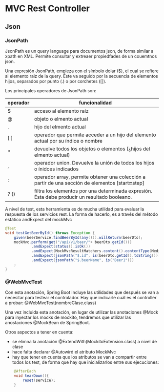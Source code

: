 # MVC Rest Controller

## Json

### JsonPath

JsonPath es un query language para documentos json, de forma similar a xpath en XML. Permite consultar y extreaer propiedfades de un couemtnos json.

Una expresión JsonPath, empieza con el símbolo dolar ($), el cual se refiere al elemento raiz de la query. Éste va seguido por la secuencia de elementos hijos, separados por punto (.) o por corchetes ([]).

Los principales operadores de JsonPath son:

|operador|funcionalidad|
|--------|-------------|
|$ | acceso al elemento raíz |
|@ | objeto o elmento actual |
|. | hijo del elmento actual |
|[ ] | operador que permite acceder a un hijo del elemento actual por su índice o nombre |
|* | devuelve todos los objetos o elementos (¿hijos del elmento actual) |
|, | operador union. Devuelve la unión de todos los hijos o ínidces indicados |
|: | operador array, permite obtener una colección a partir de una sección de elementos  [start:end:step] |
|? (<expresion>)| filtra los elementos por una determinada expresión. Ésta debe producir un resultado booleano.

A nivel de test, esta herramienta es de mucha utilidad para evaluar la respuesta de los servicios rest. La forma de hacerlo, es a través del método estático andExpect del mockMvc

```java
@Test
void testGetBeerById() throws Exception {
    given(beerService.findBeerById(any())).willReturn(beerDto);
    mockMvc.perform(get("/api/v1/beer/"+ beerDto.getId()))
            .andExpect(status().isOk())
            .andExpect(MockMvcResultMatchers.content().contentType(MediaType.APPLICATION_JSON_UTF8))
            .andExpect(jsonPath("$.id", is(beerDto.getId().toString())))
            .andExpect(jsonPath("$.beerName", is("Beer1")))
    ;
}
```

### @WebMvcTest

Con esta anotación, Spring Boot incluye  las utilidades que después se van a necesitar para testear el controlador. Hay que indicarle cuál es el controller a probar: @WebMvcTest(nombreClase.class)

Una vez incluida esta anotación, en lugar de utilizar las anotaciones @Mock para inyectar los mocks de mockito, tendremos que utilizar las anostaciones @MockBean de SpringBoot. 

Otros aspectos a tener en cuenta:

* se elimna la anotación @ExtendWith(MockitoExtension.class) a nivel de clase
* hace falta declarar @Autowird el atributo MockMvc
* hay que tener en cuenta que los atributos  se van a compartir entre todos los test, de forma que hay que inicializarlos entre sus ejecuciones:

```java
    @AfterEach
    void tearDown(){
        reset(service);
    }
```